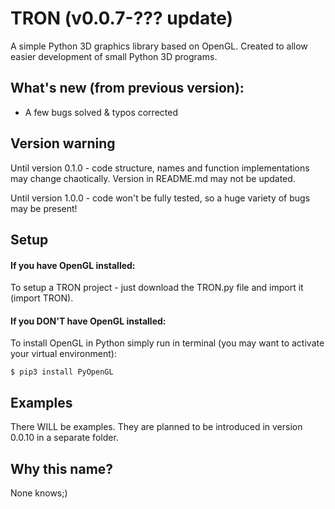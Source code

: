 # TRON (v0.0.7-??? update)
A simple Python 3D graphics library based on OpenGL. Created to allow easier development of small Python 3D programs.

## What's new (from previous version):
* A few bugs solved & typos corrected

## Version warning
Until version 0.1.0 - code structure, names and function implementations may change chaotically. Version in README.md may not be updated.

Until version 1.0.0 - code won't be fully tested, so a huge variety of bugs may be present!

## Setup
#### If you have OpenGL installed:

To setup a TRON project - just download the TRON.py file and import it (import TRON).

#### If you DON'T have OpenGL installed:

To install OpenGL in Python simply run in terminal (you may want to activate your virtual environment):

    $ pip3 install PyOpenGL

## Examples
There WILL be examples. They are planned to be introduced in version 0.0.10 in a separate folder.

## Why this name?
None knows;)

